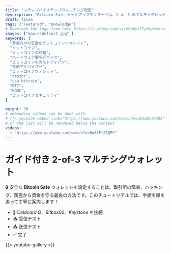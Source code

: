 ```yaml
---
title: "ステップバイステップのマルチシグ設定"
description: "Bitcoin Safe セットアップウィザードは、2-of-3 のマルチシグビットコインウォレットを作成する手順を順を追って案内します。"
draft: false
tags: ["Featured", "Knowledge"]
# Download the logo from here https://i.ytimg.com/vi/m0g6ytYTy0w/maxresdefault.jpg
images: ["maxresdefault.jpg" ]
keywords: [
  "家族向けの安全なビットコインウォレット",
  "ビットコイン",
  "ビットコインの貯蓄",
  "ハードウェア署名デバイス",
  "ビットコインのカストディアン",
  "金融アドバイザー",
  "ビットコインウォレット",
  "trezor",
  "usa bitcoin",
  "BTC",
  "HODL",
  "ビットコインセキュリティ"
]

weight: 30
# embedding videos can be done with 
# {{< youtube-embed link="https://www.youtube.com/watch?v=dbSmQmt0uDI" >}}
# or the list will be rendered below the content
videos:
  - "https://www.youtube.com/watch?v=8n8lPfZZQPY"
---
```



# ガイド付き 2-of-3 マルチシグウォレット

🔒 安全な **Bitcoin Safe** ウォレットを設定することは、取引所の障害、ハッキング、窃盗から資金を守る最良の方法です。このチュートリアルでは、手順を順を追って丁寧に案内します！
 

- 🔐 *Coldcard Q*、*Bitbox02*、*Keystone* を接続
- 📥 受信テスト
- 📤 送信テスト
- ✅ 完了



{{< youtube-gallery >}}
